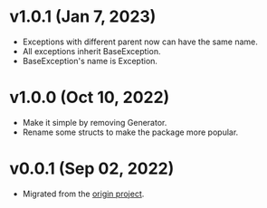 # v1.0.1 (Jan 7, 2023)

-   Exceptions with different parent now can have the same name.
-   All exceptions inherit BaseException.
-   BaseException's name is Exception.

# v1.0.0 (Oct 10, 2022)

-   Make it simple by removing Generator.
-   Rename some structs to make the package more popular.

# v0.0.1 (Sep 02, 2022)

-   Migrated from the [origin project](https://github.com/xybor/xyplatform).
